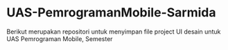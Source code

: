 # UAS-PemrogramanMobile-Sarmida
Berikut merupakan repositori untuk menyimpan file project UI desain untuk UAS Pemrograman Mobile, Semester 
